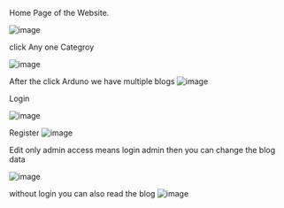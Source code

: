 Home Page of the Website.
 
![image](https://github.com/user-attachments/assets/78834e60-7e91-41dc-8c45-a951f5aee5c8)


click Any one Categroy


![image](https://github.com/user-attachments/assets/a77d8cd2-760a-44d0-89dc-bfb0956c20c6)


After the click Arduno we have multiple blogs 
![image](https://github.com/user-attachments/assets/02c11e71-2e77-495d-82df-2409c9906868)

Login

![image](https://github.com/user-attachments/assets/a5a598a1-f068-49c6-b96e-857624ba6c66)



Register
![image](https://github.com/user-attachments/assets/12e4c6f1-fb2b-4089-9725-b132b7b35440)

Edit only admin access means login admin then you can change the blog data

![image](https://github.com/user-attachments/assets/4ad6468d-a98b-4d69-b780-1a675c919a40)


without login you can also read the blog
![image](https://github.com/user-attachments/assets/ab17bfe9-3921-4d95-8484-65e89b189f0f)



